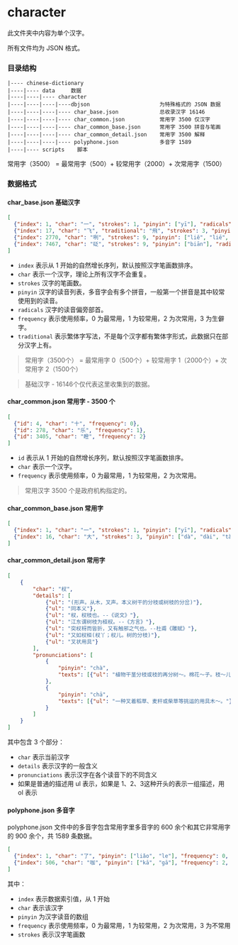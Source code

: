 # character

此文件夹中内容为单个汉字。

所有文件均为 JSON 格式。

### 目录结构

```text
|---- chinese-dictionary
|----|---- data     数据
|----|----|---- character
|----|----|----|----dbjson                      为特殊格式的 JSON 数据
|----|----|----|---- char_base.json             总收录汉字 16146
|----|----|----|---- char_common.json           常用字 3500 仅汉字
|----|----|----|---- char_common_base.json      常用字 3500 拼音与笔画
|----|----|----|---- char_common_detail.json    常用字 3500 解释
|----|----|----|---- polyphone.json             多音字 1589
|----|---- scripts    脚本
```

常用字（3500） = 最常用字（500）+ 较常用字（2000）+ 次常用字（1500） 

### 数据格式

#### char_base.json 基础汉字

```json
[
  {"index": 1, "char": "一", "strokes": 1, "pinyin": ["yī"], "radicals": "一", "frequency": 0}, 
  {"index": 17, "char": "飞", "traditional": "飛", "strokes": 3, "pinyin": ["fēi"], "radicals": "飞", "frequency": 0},
  {"index": 2770, "char": "咧", "strokes": 9, "pinyin": ["liě", "liē", "lié", "lie"], "radicals": "口", "frequency": 2},
  {"index": 7467, "char": "砭", "strokes": 9, "pinyin": ["biān"], "radicals": "石", "frequency": 3}
]
```

- `index` 表示从 1 开始的自然增长序列，默认按照汉字笔画数排序。
- `char` 表示一个汉字，理论上所有汉字不会重复。
- `strokes` 汉字的笔画数。
- `pinyin` 汉字的读音列表，多音字会有多个拼音，一般第一个拼音是其中较常使用到的读音。
- `radicals` 汉字的读音偏旁部首。
- `frequency` 表示使用频率，0 为最常用，1 为较常用，2 为次常用，3 为生僻字。
- `traditional` 表示繁体字写法，不是每个汉字都有繁体字形式，此数据只在部分汉字上有。

> 常用字（3500个） = 最常用字 0（500个）+ 较常用字 1（2000个）+ 次常用字 2（1500个） 

> 基础汉字 - 16146个仅代表这里收集到的数据。

#### char_common.json 常用字 - 3500 个

```json
[
  {"id": 4, "char": "十", "frequency": 0},
  {"id": 278, "char": "乐", "frequency": 1},
  {"id": 3405, "char": "瞪", "frequency": 2}
]
```

- `id` 表示从 1 开始的自然增长序列，默认按照汉字笔画数排序。
- `char` 表示一个汉字。
- `frequency` 表示使用频率，0 为最常用，1 为较常用，2 为次常用。

> 常用汉字 3500 个是政府机构指定的。

#### char_common_base.json 常用字


```json
[
  {"index": 1, "char": "一", "strokes": 1, "pinyin": ["yī"], "radicals": "一", "frequency": 0},
  {"index": 16, "char": "大", "strokes": 3, "pinyin": ["dà", "dài", "tài"], "radicals": "大", "frequency": 0}
]
```

#### char_common_detail.json 常用字

```json
[
    {
		"char": "杈",
		"details": [
			{"ul": "(形声。从木，叉声。本义树干的分枝或树枝的分岔)"},
			{"ul": "同本义"},
			{"ul": "杈，杈枝也。--《说文》"},
			{"ul": "江东谓树枝为桠杈。--《方言》"},
			{"ul": "突杈枒而皆折，又有触邪之气也。--杜甫《雕赋》"},
			{"ul": "又如杈桠(杈丫；杈儿。树的分枝)"},
			{"ul": "叉状用具"}
		],
		"pronunciations": [
			{
				"pinyin": "chà",
				"texts": [{"ul": "植物干茎分枝或枝的再分树～。棉花～子。枝～儿。"}]
			},
			{
				"pinyin": "chā",
				"texts": [{"ul": "一种叉着稻草、麦秆或柴草等挑运的用具木～。"}]
			}
		]
	}
]
```

其中包含 3 个部分：

- `char` 表示当前汉字
- `details` 表示汉字的一般含义
- `pronunciations` 表示汉字在各个读音下的不同含义
- 如果是普通的描述用 ul 表示，如果是 1、2、3这种开头的表示一组描述，用 ol 表示

#### polyphone.json 多音字

polyphone.json 文件中的多音字包含常用字里多音字的 600 余个和其它非常用字的 900 余个，共 1589 条数据。

```json
[
  {"index": 1, "char": "了", "pinyin": ["liǎo", "le"], "frequency": 0, "strokes": 2},
  {"index": 506, "char": "咖", "pinyin": ["kā", "gā"], "frequency": 2, "strokes": 8}
]
```

其中：

- `index` 表示数据索引值，从 1 开始
- `char` 表示该汉字
- `pinyin` 为汉字读音的数组
- `frequency` 表示使用频率，0 为最常用，1 为较常用，2 为次常用，3 为不常用
- `strokes` 表示汉字笔画数